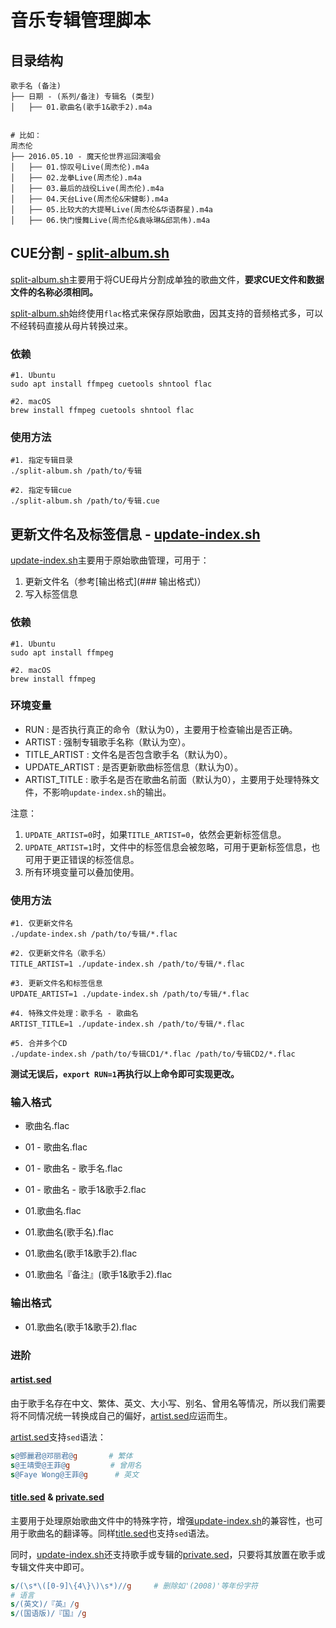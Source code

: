 # 音乐专辑管理脚本

## 目录结构

```
歌手名 (备注)
├── 日期 - (系列/备注) 专辑名 (类型)
│   ├── 01.歌曲名(歌手1&歌手2).m4a


# 比如：
周杰伦
├── 2016.05.10 - 魔天伦世界巡回演唱会
│   ├── 01.惊叹号Live(周杰伦).m4a
│   ├── 02.龙拳Live(周杰伦).m4a
│   ├── 03.最后的战役Live(周杰伦).m4a
│   ├── 04.天台Live(周杰伦&宋健彰).m4a
│   ├── 05.比较大的大提琴Live(周杰伦&华语群星).m4a
│   ├── 06.快门慢舞Live(周杰伦&袁咏琳&邱凯伟).m4a
```

## CUE分割 - [split-album.sh](split-album.sh)

[split-album.sh](split-album.sh)主要用于将CUE母片分割成单独的歌曲文件，**要求CUE文件和数据文件的名称必须相同。**

[split-album.sh](split-album.sh)始终使用`flac`格式来保存原始歌曲，因其支持的音频格式多，可以不经转码直接从母片转换过来。

### 依赖

```shell
#1. Ubuntu 
sudo apt install ffmpeg cuetools shntool flac

#2. macOS
brew install ffmpeg cuetools shntool flac
```

### 使用方法

```shell
#1. 指定专辑目录
./split-album.sh /path/to/专辑

#2. 指定专辑cue
./split-album.sh /path/to/专辑.cue
```

## 更新文件名及标签信息 - [update-index.sh](update-index.sh)

[update-index.sh](update-index.sh)主要用于原始歌曲管理，可用于：

1. 更新文件名（参考[输出格式](### 输出格式)）
2. 写入标签信息

### 依赖

```shell
#1. Ubuntu 
sudo apt install ffmpeg

#2. macOS
brew install ffmpeg
```

### 环境变量

* RUN           : 是否执行真正的命令（默认为0），主要用于检查输出是否正确。
* ARTIST        : 强制专辑歌手名称（默认为空）。
* TITLE_ARTIST  : 文件名是否包含歌手名（默认为0）。
* UPDATE_ARTIST : 是否更新歌曲标签信息（默认为0）。
* ARTIST_TITLE  : 歌手名是否在歌曲名前面（默认为0），主要用于处理特殊文件，不影响`update-index.sh`的输出。

注意：

1. `UPDATE_ARTIST=0`时，如果`TITLE_ARTIST=0`，依然会更新标签信息。
2. `UPDATE_ARTIST=1`时，文件中的标签信息会被忽略，可用于更新标签信息，也可用于更正错误的标签信息。
3. 所有环境变量可以叠加使用。

### 使用方法

```shell
#1. 仅更新文件名
./update-index.sh /path/to/专辑/*.flac

#2. 仅更新文件名（歌手名）
TITLE_ARTIST=1 ./update-index.sh /path/to/专辑/*.flac

#3. 更新文件名和标签信息
UPDATE_ARTIST=1 ./update-index.sh /path/to/专辑/*.flac

#4. 特殊文件处理：歌手名 - 歌曲名
ARTIST_TITLE=1 ./update-index.sh /path/to/专辑/*.flac

#5. 合并多个CD
./update-index.sh /path/to/专辑CD1/*.flac /path/to/专辑CD2/*.flac
```

**测试无误后，`export RUN=1`再执行以上命令即可实现更改。**

### 输入格式

* 歌曲名.flac
* 01 - 歌曲名.flac
* 01 - 歌曲名 - 歌手名.flac
* 01 - 歌曲名 - 歌手1&歌手2.flac

* 01.歌曲名.flac
* 01.歌曲名(歌手名).flac
* 01.歌曲名(歌手1&歌手2).flac
* 01.歌曲名『备注』(歌手1&歌手2).flac

### 输出格式

* 01.歌曲名(歌手1&歌手2).flac

### 进阶

#### [artist.sed](artist.sed)

由于歌手名存在中文、繁体、英文、大小写、别名、曾用名等情况，所以我们需要将不同情况统一转换成自己的偏好，[artist.sed](artist.sed)应运而生。

[artist.sed](artist.sed)支持`sed`语法：

```sed
s@鄧麗君@邓丽君@g       # 繁体
s@王靖雯@王菲@g         # 曾用名
s@Faye Wong@王菲@g      # 英文
```

#### [title.sed](title.sed) & [private.sed]()

主要用于处理原始歌曲文件中的特殊字符，增强[update-index.sh](update-index.sh)的兼容性，也可用于歌曲名的翻译等。同样[title.sed](title.sed)也支持`sed`语法。

同时，[update-index.sh](update-index.sh)还支持歌手或专辑的[private.sed]()，只要将其放置在歌手或专辑文件夹中即可。

```sed
s/(\s*\([0-9]\{4\}\)\s*)//g     # 删除如'(2008)'等年份字符
# 语言
s/(英文)/『英』/g
s/(国语版)/『国』/g
```
